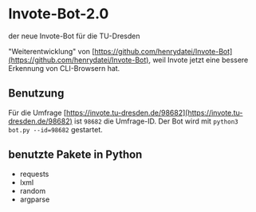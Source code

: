 # Invote-Bot-2.0
der neue Invote-Bot für die TU-Dresden

"Weiterentwicklung" von [https://github.com/henrydatei/Invote-Bot](https://github.com/henrydatei/Invote-Bot), weil Invote jetzt eine bessere Erkennung von CLI-Browsern hat.

## Benutzung

Für die Umfrage [https://invote.tu-dresden.de/98682](https://invote.tu-dresden.de/98682) ist `98682` die Umfrage-ID. Der Bot wird mit `python3 bot.py --id=98682` gestartet.

## benutzte Pakete in Python
- requests
- lxml
- random
- argparse
